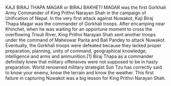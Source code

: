 KAJI BIRAJ THAPA MAGAR or BIRAJ BAKHETI MAGAR was the first Gorkhali Army Commander of King Prithvi Narayan Shah in the campaign of Unification of Nepal. In the very first attack against Nuwakot, Kaji Biraj Thapa Magar was the commander of Gorkhali troops. After encamping near Khinchet, when he was waiting for an opportune moment to cross the overflowing Trisuli River, King Prithvi Narayan Shah sent another troops under the command of Maheswar Panta and Bali Pandey to attack Nuwakot. Eventually, the Gorkhali troops were defeated because they lacked proper preparation, planning, unity of command, geographical knowledge, intelligence and arms and ammunition.[1] Biraj Thapa as a commander definitely knew that military offensives were not supposed to be in hasty preparation. World renowned military strategist Sun Tzu has correctly said to know your enemy, know the terrain and know the weather. This first failure in capturing Nuwakot was a big lesson for King Prithvi Narayan Shah.
